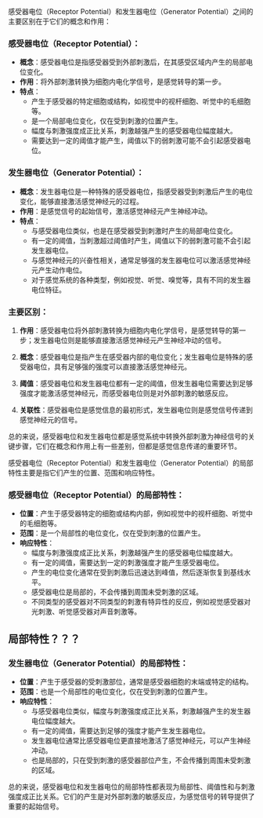 感受器电位（Receptor Potential）和发生器电位（Generator Potential）之间的主要区别在于它们的概念和作用：

### 感受器电位（Receptor Potential）：
- **概念**：感受器电位是指感受器受到外部刺激后，在其感受区域内产生的局部电位变化。
- **作用**：将外部刺激转换为细胞内电化学信号，是感觉转导的第一步。
- **特点**：
  - 产生于感受器的特定细胞或结构，如视觉中的视杆细胞、听觉中的毛细胞等。
  - 是一个局部电位变化，仅在受到刺激的位置产生。
  - 幅度与刺激强度成正比关系，刺激越强产生的感受器电位幅度越大。
  - 需要达到一定的阈值才能产生，阈值以下的弱刺激可能不会引起感受器电位。

### 发生器电位（Generator Potential）：
- **概念**：发生器电位是一种特殊的感受器电位，指感受器受到刺激后产生的电位变化，能够直接激活感觉神经元的过程。
- **作用**：是感觉信号的起始信号，激活感觉神经元产生神经冲动。
- **特点**：
  - 与感受器电位类似，也是在感受器受到刺激时产生的局部电位变化。
  - 有一定的阈值，当刺激超过阈值时产生，阈值以下的弱刺激可能不会引起发生器电位。
  - 与感觉神经元的兴奋性相关，通常足够强的发生器电位可以激活感觉神经元产生动作电位。
  - 对于感觉系统的各种类型，例如视觉、听觉、嗅觉等，具有不同的发生器电位特征。

### 主要区别：
1. **作用**：感受器电位将外部刺激转换为细胞内电化学信号，是感觉转导的第一步；发生器电位则是能够直接激活感觉神经元产生神经冲动的信号。
  
2. **概念**：感受器电位是指产生在感受器内部的电位变化；发生器电位是特殊的感受器电位，具有足够强的强度可以直接激活感觉神经元。

3. **阈值**：感受器电位和发生器电位都有一定的阈值，但发生器电位需要达到足够强度才能激活感觉神经元，而感受器电位则是对外部刺激的敏感反应。

4. **关联性**：感受器电位是感觉信息的最初形式，发生器电位则是感觉信号传递到感觉神经元的信号。

总的来说，感受器电位和发生器电位都是感觉系统中转换外部刺激为神经信号的关键步骤，它们在概念和作用上有一些差别，但都是感觉信息传递的重要环节。


感受器电位（Receptor Potential）和发生器电位（Generator Potential）的局部特性主要是指它们产生的位置、范围和响应特性。

### 感受器电位（Receptor Potential）的局部特性：
- **位置**：产生于感受器特定的细胞或结构内部，例如视觉中的视杆细胞、听觉中的毛细胞等。
- **范围**：是一个局部性的电位变化，仅在受到刺激的位置产生。
- **响应特性**：
  - 幅度与刺激强度成正比关系，刺激越强产生的感受器电位幅度越大。
  - 有一定的阈值，需要达到一定的刺激强度才能产生感受器电位。
  - 产生的电位变化通常在受到刺激后迅速达到峰值，然后逐渐恢复到基线水平。
  - 感受器电位是局部的，不会传播到周围未受刺激的区域。
  - 不同类型的感受器对不同类型的刺激有特异性的反应，例如视觉感受器对光刺激、听觉感受器对声音刺激等。


## 局部特性？？？
### 发生器电位（Generator Potential）的局部特性：
- **位置**：产生于感受器的受刺激部位，通常是感受器细胞的末端或特定的结构。
- **范围**：也是一个局部性的电位变化，仅在受到刺激的位置产生。
- **响应特性**：
  - 与感受器电位类似，幅度与刺激强度成正比关系，刺激越强产生的发生器电位幅度越大。
  - 有一定的阈值，需要达到足够的强度才能产生发生器电位。
  - 发生器电位通常比感受器电位更直接地激活了感觉神经元，可以产生神经冲动。
  - 也是局部的，只在受到刺激的感受器部位产生，不会传播到周围未受刺激的区域。

总的来说，感受器电位和发生器电位的局部特性都表现为局部性、阈值性和与刺激强度成正比关系。它们的产生是对外部刺激的敏感反应，为感觉信号的转导提供了重要的起始信号。